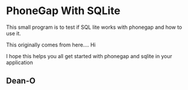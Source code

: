 # PhoneGap With SQLite #

This small program is to test if SQL lite works with phonegap and how to use it.

This originally comes from here....
Hi

I hope this helps you all get started with phonegap and sqlite in your
application
 
Dean-O
------------------------------------
 